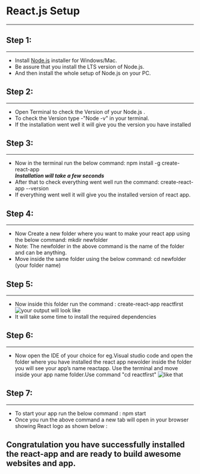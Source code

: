 # React.js Setup 
-------

## Step 1:
------
* Install [Node.js](https://nodejs.org/en/download/) installer for Windows/Mac.
* Be assure that you install the LTS version of Node.js.
* And then install the whole setup of Node.js on your PC.

## Step 2:
-----
* Open Terminal to check the Version of your Node.js .
* To check the Version type -"Node -v" in your terminal.
* If the installation went well it will give you the version you have installed  

## Step 3:
------
* Now in the terminal run the below command: 
  npm install -g create-react-app  
***Installation will take a few seconds***
* After that to check everything  went well run the command:
  create-react-app --version
* If everything went well it will give you the installed version of react app.
 
## Step 4:
------
* Now Create a new folder where you want to make your react app using the below command: 
   mkdir newfolder
* Note: The newfolder in the above command is the name of the folder and can be anything.
* Move inside the same folder using the below command:
   cd newfolder (your folder name)

## Step 5:
-------
* Now inside this folder run the command :
  create-react-app reactfirst
![your output will look like](https://media.geeksforgeeks.org/wp-content/uploads/20211015201442/immgg.jpg)
* It will take some time to install the required dependencies

## Step 6:
------
* Now open the IDE of your choice for eg.Visual studio code and open the folder where you have installed 
  the react app newolder inside the folder you will see your app’s name reactapp. Use the terminal and move  
  inside your app name folder.Use command "cd reactfirst"
![like that](https://media.geeksforgeeks.org/wp-content/uploads/20211015203027/img75.jpg)

## Step 7:
--------
* To start your app run the below command :
  npm start 
* Once you run the above command a new tab will open in your browser showing React logo as shown below :

## Congratulation you have successfully installed the react-app and are ready to build awesome websites and app. 





